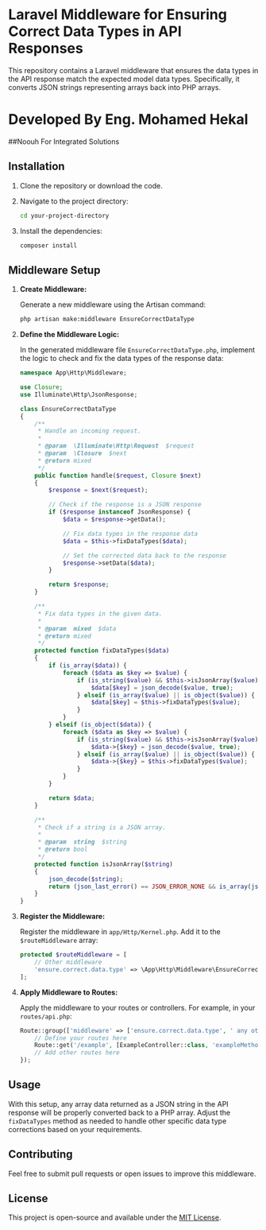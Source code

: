 
# Laravel Middleware for Ensuring Correct Data Types in API Responses

This repository contains a Laravel middleware that ensures the data types in the API response match the expected model data types. Specifically, it converts JSON strings representing arrays back into PHP arrays.

# Developed By Eng. Mohamed Hekal 

 ##Noouh For Integrated Solutions
   
## Installation

1. Clone the repository or download the code.

2. Navigate to the project directory:

   ```bash
   cd your-project-directory
   ```

3. Install the dependencies:

   ```bash
   composer install
   ```

## Middleware Setup

1. **Create Middleware:**

   Generate a new middleware using the Artisan command:

   ```bash
   php artisan make:middleware EnsureCorrectDataType
   ```

2. **Define the Middleware Logic:**

   In the generated middleware file `EnsureCorrectDataType.php`, implement the logic to check and fix the data types of the response data:

   ```php
   namespace App\Http\Middleware;

   use Closure;
   use Illuminate\Http\JsonResponse;

   class EnsureCorrectDataType
   {
       /**
        * Handle an incoming request.
        *
        * @param  \Illuminate\Http\Request  $request
        * @param  \Closure  $next
        * @return mixed
        */
       public function handle($request, Closure $next)
       {
           $response = $next($request);

           // Check if the response is a JSON response
           if ($response instanceof JsonResponse) {
               $data = $response->getData();

               // Fix data types in the response data
               $data = $this->fixDataTypes($data);

               // Set the corrected data back to the response
               $response->setData($data);
           }

           return $response;
       }

       /**
        * Fix data types in the given data.
        *
        * @param  mixed  $data
        * @return mixed
        */
       protected function fixDataTypes($data)
       {
           if (is_array($data)) {
               foreach ($data as $key => $value) {
                   if (is_string($value) && $this->isJsonArray($value)) {
                       $data[$key] = json_decode($value, true);
                   } elseif (is_array($value) || is_object($value)) {
                       $data[$key] = $this->fixDataTypes($value);
                   }
               }
           } elseif (is_object($data)) {
               foreach ($data as $key => $value) {
                   if (is_string($value) && $this->isJsonArray($value)) {
                       $data->{$key} = json_decode($value, true);
                   } elseif (is_array($value) || is_object($value)) {
                       $data->{$key} = $this->fixDataTypes($value);
                   }
               }
           }

           return $data;
       }

       /**
        * Check if a string is a JSON array.
        *
        * @param  string  $string
        * @return bool
        */
       protected function isJsonArray($string)
       {
           json_decode($string);
           return (json_last_error() == JSON_ERROR_NONE && is_array(json_decode($string, true)));
       }
   }
   ```

3. **Register the Middleware:**

   Register the middleware in `app/Http/Kernel.php`. Add it to the `$routeMiddleware` array:

   ```php
   protected $routeMiddleware = [
       // Other middleware
       'ensure.correct.data.type' => \App\Http\Middleware\EnsureCorrectDataType::class,
   ];
   ```

4. **Apply Middleware to Routes:**

   Apply the middleware to your routes or controllers. For example, in your `routes/api.php`:

   ```php
   Route::group(['middleware' => ['ensure.correct.data.type', ' any other middlewares'], 'namespace' => 'Api\V1'], function () {
       // Define your routes here
       Route::get('/example', [ExampleController::class, 'exampleMethod']);
       // Add other routes here
   });
   ```

## Usage

With this setup, any array data returned as a JSON string in the API response will be properly converted back to a PHP array. Adjust the `fixDataTypes` method as needed to handle other specific data type corrections based on your requirements.

## Contributing

Feel free to submit pull requests or open issues to improve this middleware.

## License

This project is open-source and available under the [MIT License](LICENSE).
